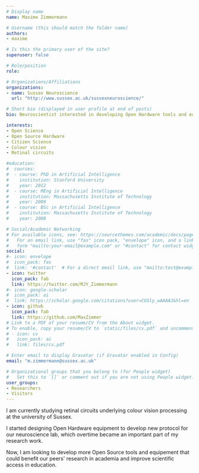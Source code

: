 ```yaml
---
# Display name
name: Maxime Zimmermann

# Username (this should match the folder name)
authors:
- maxime

# Is this the primary user of the site?
superuser: false

# Role/position
role:

# Organizations/Affiliations
organizations:
- name: Sussex Neuroscience
  url: "http://www.sussex.ac.uk/sussexneuroscience/"

# Short bio (displayed in user profile at end of posts)
bio: Neuroscientist interested in developing Open Hardware tools and equipment for academic research and education

interests:
- Open Science
- Open Source Hardware
- Citizen Science
- Colour vision
- Retinal circuits

#education:
#  courses:
#  - course: PhD in Artificial Intelligence
#    institution: Stanford University
#    year: 2012
#  - course: MEng in Artificial Intelligence
#    institution: Massachusetts Institute of Technology
#    year: 2009
#  - course: BSc in Artificial Intelligence
#    institution: Massachusetts Institute of Technology
#    year: 2008

# Social/Academic Networking
# For available icons, see: https://sourcethemes.com/academic/docs/page-builder/#icons
#   For an email link, use "fas" icon pack, "envelope" icon, and a link in the
#   form "mailto:your-email@example.com" or "#contact" for contact widget.
social:
#- icon: envelope
#  icon_pack: fas
#  link: '#contact'  # For a direct email link, use "mailto:test@example.org".
- icon: twitter
  icon_pack: fab
  link: https://twitter.com/MJY_Zimmermann
#- icon: google-scholar
#  icon_pack: ai
#  link: https://scholar.google.com/citations?user=CGSly_wAAAAJ&hl=en
- icon: github
  icon_pack: fab
  link: https://github.com/MaxZimmer
# Link to a PDF of your resume/CV from the About widget.
# To enable, copy your resume/CV to `static/files/cv.pdf` and uncomment the lines below.
# - icon: cv
#   icon_pack: ai
#   link: files/cv.pdf

# Enter email to display Gravatar (if Gravatar enabled in Config)
email: "m.zimmermann@sussex.ac.uk"

# Organizational groups that you belong to (for People widget)
#   Set this to `[]` or comment out if you are not using People widget.
user_groups:
- Researchers
- Visitors
---
```


I am currently studying retinal circuits underlying colour vision processing at the university of Sussex.  
  
I started designing Open Hardware equipment to develop new protocol for our neuroscience lab, which overtime became an important part of my research work.  
  
Now, I am looking to develop more Open Source tools and equipement that could benefit our peers' research in academia and improve scientific access in education.  
